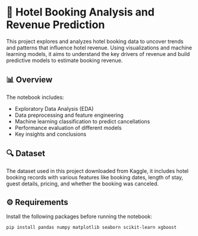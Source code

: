 # 🏨 Hotel Booking Analysis and Revenue Prediction

This project explores and analyzes hotel booking data to uncover trends and patterns that influence hotel revenue. Using visualizations and machine learning models, it aims to understand the key drivers of revenue and build predictive models to estimate booking revenue.

## 📊 Overview

The notebook includes:

- Exploratory Data Analysis (EDA)
- Data preprocessing and feature engineering
- Machine learning classification to predict cancellations
- Performance evaluation of different models
- Key insights and conclusions

## 🔍 Dataset

The dataset used in this project downloaded from Kaggle, it includes hotel booking records with various features like booking dates, length of stay, guest details, pricing, and whether the booking was canceled.

## ⚙️ Requirements

Install the following packages before running the notebook:

```bash
pip install pandas numpy matplotlib seaborn scikit-learn xgboost

